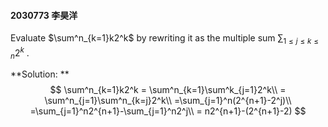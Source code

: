 #### 2030773 李昊洋

Evaluate $\sum^n_{k=1}k2^k$ by rewriting it as the multiple sum $\sum_{1\le j\le k \le n} 2^k$ .



**Solution: **
$$
\sum^n_{k=1}k2^k = \sum^n_{k=1}\sum^k_{j=1}2^k\\
= \sum^n_{j=1}\sum^n_{k=j}2^k\\
=\sum_{j=1}^n(2^{n+1}-2^j)\\
=\sum_{j=1}^n2^{n+1}-\sum_{j=1}^n2^j\\
= n2^{n+1}-(2^{n+1}-2)
$$
